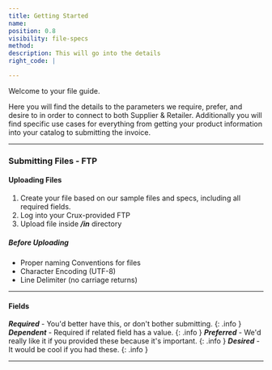 ```yaml
---
title: Getting Started
name:
position: 0.8
visibility: file-specs
method:
description: This will go into the details
right_code: |

---
```


Welcome to your file guide.

Here you will find the details to the parameters we require, prefer, and desire to in order to connect to both Supplier & Retailer. Additionally you will find specific use cases for everything from getting your product information into your catalog to submitting the invoice.

----
### Submitting Files - FTP

#### Uploading Files
1.	Create your file based on our sample files and specs, including all required fields.
2.	Log into your Crux-provided FTP
3.	Upload file inside ***/in*** directory

##### Before Uploading
- Proper naming Conventions for files
- Character Encoding (UTF-8)
- Line Delimiter (no carriage returns)

----
#### Fields

***Required*** - You'd better have this, or don't bother submitting.
{: .info }
***Dependent*** - Required if related field has a value.
{: .info }
***Preferred*** - We'd really like it if you provided these because it's important.
{: .info }
***Desired*** - It would be cool if you had these.
{: .info }

----